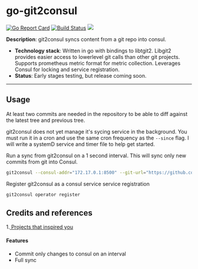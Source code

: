 # go-git2consul

[![Go Report Card](https://goreportcard.com/badge/github.com/alleeclark/git2consul)](https://goreportcard.com/report/github.com/alleeclark/git2consul) [![Build Status](https://dev.azure.com/alleeclark0813/git2consul/_apis/build/status/alleeclark.git2consul?branchName=v0.0.2)](https://dev.azure.com/alleeclark0813/git2consul/_build/latest?definitionId=1&branchName=v0.0.2) [![](https://godoc.org/github.com/nathany/looper?status.svg)](http://godoc.org/github.com/alleeclark/git2consul)


**Description**:  git2consul syncs content from a git repo into consul.

  - **Technology stack**: Written in go with bindings to libtgit2. Libgit2 provides easier access to lowerlevel git calls than other git projects. Supports prometheus metric format for metric collection. Leverages Consul for locking and service registration.
  - **Status**:  Early stages testing, but release coming soon.

----

## Usage

At least two commits are needed in the repository to be able to diff against the latest tree and previous tree.

git2consul does not yet manage it's sycing service in the background. You must run it in a cron and use the same cron frequency as the `--since` flag. I will write a systemD service and timer file to help get started.

Run a sync from git2consul on a 1 second interval. This will sync only new commits from git into Consul.
```bash
git2consul --consul-addr="172.17.0.1:8500" --git-url="https://github.com/alleeclark/test-git2consul.git" sync --since 1
```

Register git2consul as a consul service
service registration
```bash
git2consul operator register
```

## Credits and references

1.[ Projects that inspired you](https://github.com/breser/git2consul)


#### Features
- Commit only changes to consul on an interval
- Full sync
